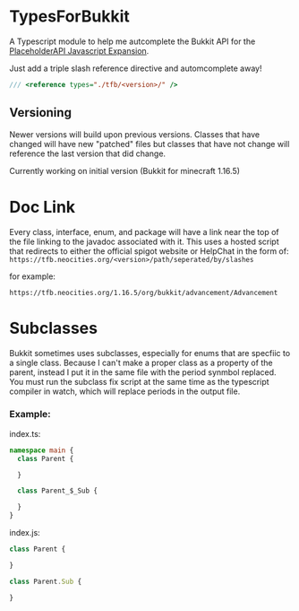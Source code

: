 # TypesForBukkit
A Typescript module to help me autcomplete the Bukkit API for the [PlaceholderAPI Javascript Expansion](https://github.com/PlaceholderAPI/Javascript-Expansion). 

Just add a triple slash reference directive and automcomplete away!
```typescript
/// <reference types="./tfb/<version>/" />
```

## Versioning
Newer versions will build upon previous versions. Classes that have changed will have new "patched" files but classes that have not change will reference the last version that did change.

Currently working on initial version (Bukkit for minecraft 1.16.5)

# Doc Link
Every class, interface, enum, and package will have a link near the top of the file linking to the javadoc associated with it. This uses a hosted script that redirects to either the official spigot website or HelpChat in the form of:
  ```https://tfb.neocities.org/<version>/path/seperated/by/slashes```
  
  for example:
  
  ```https://tfb.neocities.org/1.16.5/org/bukkit/advancement/Advancement```
# Subclasses
Bukkit sometimes uses subclasses, especially for enums that are specfiic to a single class. Because I can't make a proper class as a property of the parent, instead I put it in the same file with the period synmbol replaced. You must run the subclass fix script at the same time as the typescript compiler in watch, which will replace periods in the output file.

### Example:

index.ts:

```typescript
namespace main {
  class Parent {

  }

  class Parent_$_Sub {

  }
}
```
index.js:
```javascript
class Parent {

}

class Parent.Sub {

}
```

